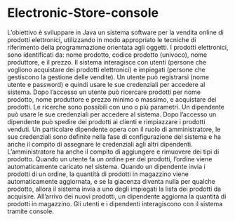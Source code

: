 # Electronic-Store-console

L’obiettivo è sviluppare in Java un sistema software per la vendita online di prodotti elettronici, utilizzando in modo appropriato le tecniche di riferimento della programmazione orientata agli oggetti.
I prodotti elettronici, sono identificati da: nome prodotto, codice prodotto (univoco), nome produttore, e il prezzo.
Il sistema interagisce con utenti (persone che vogliono acquistare dei prodotti elettronici) e impiegati (persone che gestiscono la gestione delle vendite).
Un utente può registrarsi (nome utente e password) e quindi usare le sue credenziali per accedere al sistema.
Dopo l’accesso un utente può ricercare prodotti per nome prodotto, nome produttore e prezzo minimo o massimo, e acquistare dei prodotti. Le ricerche sono possibili con uno o più parametri.
Un dipendente può usare le sue credenziali per accedere al sistema.
Dopo l’accesso un dipendente può spedire dei prodotti ai clienti e rimpiazzare i prodotti venduti.
Un particolare dipendente opera con il ruolo di amministratore, le sue credenziali sono definite nella fase di configurazione del sistema e ha anche il compito di assegnare le credenziali agli altri dipendenti. L’amministratore ha anche il compito di aggiungere e rimuovere dei tipi di prodotto.
Quando un utente fa un ordine per dei prodotti, l’ordine viene automaticamente caricato nel sistema.
Quando un dipendente invia i prodotti di un ordine, la quantità di prodotti in magazzino viene automaticamente aggiornata, e se la giacenza diventa nulla per qualche prodotto, allora il sistema invia a uno degli impiegati la lista dei prodotti da acquisire.
All’arrivo dei nuovi prodotti, un dipendente aggiorna la quantità di prodotti in magazzino.
Gli utenti e i dipendenti interagiscono con il sistema tramite console.
